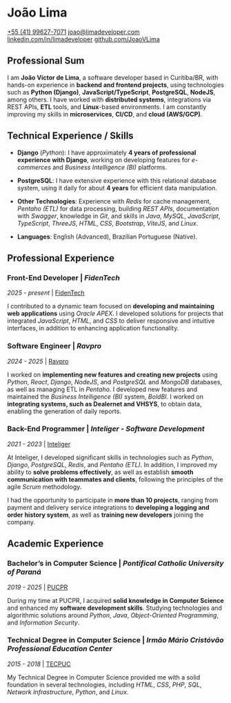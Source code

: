 # João Lima
[+55 (41) 99627-7071](https://api.whatsapp.com/send?phone=5541996277071&text=Hello%20João%20Lima%2C%0AI%20was%20reviewing%20your%20resume%20and%20would%20like%20to%20get%20in%20touch%20to%20discuss%20a%20possible%20job%20opportunity.%20When%20you%20are%20available%20for%20a%20conversation%2C%20please%20let%20me%20know%20and%20we%20will%20schedule%20a%20call.%20%F0%9F%98%80)
[joao@limadeveloper.com](mailto:joao@limadeveloper.com?subject=Collaboration%20Opportunity%20-%20Initial%20Conversation&body=Hello%20João%20Lima%2C%0D%0A%0D%0AI%20was%20reviewing%20your%20resume%20and%20would%20like%20to%20get%20in%20touch%20to%20discuss%20a%20possible%20job%20opportunity.%0D%0AWhen%20you%20are%20available%20for%20a%20conversation%2C%20please%20let%20me%20know%20and%20we%20will%20schedule%20a%20call.%20%F0%9F%98%80)
[linkedin.com/in/limadeveloper](https://www.linkedin.com/in/limadeveloper)
[github.com/JoaoVLima](https://www.github.com/JoaoVLima)

## Professional Sum

I am **João Victor de Lima**, a software developer based in Curitiba/BR, with hands-on experience in **backend and frontend projects**, using technologies such as **Python (Django)**, **JavaScript/TypeScript**, **PostgreSQL**, **NodeJS**, among others. I have worked with **distributed systems**, integrations via REST APIs, **ETL** tools, and **Linux**-based environments. I am constantly improving my skills in **microservices**, **CI/CD**, and **cloud (AWS/GCP)**.

## Technical Experience / Skills

- **Django** (*Python*): I have approximately **4 years of professional experience with Django**, working on developing features for *e-commerces* and *Business Intelligence (BI)* platforms.

- **PostgreSQL**: I have extensive experience with this relational database system, using it daily for about **4 years** for efficient data manipulation.

- **Other Technologies**: Experience with *Redis* for cache management, *Pentaho (ETL)* for data processing, building *REST APIs*, documentation with *Swagger*, knowledge in *Git*, and skills in *Java*, *MySQL*, *JavaScript*, *TypeScript*, *ThreeJS*, *HTML*, *CSS*, *Bootstrap*, *ViteJS*, and *Linux*.

- **Languages**: English (Advanced), Brazilian Portuguese (Native).

## Professional Experience

### Front-End Developer | *FidenTech*
*2025 - present* | [FidenTech](https://www.fidentech.com)

I contributed to a dynamic team focused on **developing and maintaining web applications** using *Oracle APEX*. I developed solutions for projects that integrated *JavaScript*, *HTML*, and *CSS* to deliver responsive and intuitive interfaces, in addition to enhancing application functionality.

### Software Engineer | *Ravpro*
*2024 - 2025* | [Ravpro](https://ravpro.com.br/)

I worked on **implementing new features and creating new projects** using *Python*, *React*, *Django*, *NodeJS*, and *PostgreSQL* and *MongoDB* databases, as well as managing ETL in *Pentaho*.
I developed new features and maintained the *Business Intelligence (BI)* system, *BoldBI*.
I worked on **integrating systems, such as Dealernet and VHSYS**, to obtain data, enabling the generation of daily reports.

### Back-End Programmer | *Inteliger - Software Development*
*2021 - 2023* | [Inteliger](https://inteliger.com.br/)

At Inteliger, I developed significant skills in technologies such as *Python*, *Django*, *PostgreSQL*, *Redis*, and *Pentaho (ETL)*.
In addition, I improved my ability to **solve problems effectively**, as well as establish **smooth communication with teammates and clients**, following the principles of the agile *Scrum* methodology.

I had the opportunity to participate in **more than 10 projects**, ranging from payment and delivery service integrations to **developing a logging and order history system**, as well as **training new developers** joining the company.

## Academic Experience

### Bachelor’s in Computer Science | *Pontifical Catholic University of Paraná*
*2019 - 2025* | [PUCPR](https://www.pucpr.br/)

During my time at PUCPR, I acquired **solid knowledge in Computer Science** and enhanced my **software development skills**.
Studying technologies and algorithmic solutions around *Python*, *Java*, *Object-Oriented Programming*, and *Information Security*.

### Technical Degree in Computer Science | *Irmão Mário Cristóvão Professional Education Center*
*2015 - 2018* | [TECPUC](http://www.tecpuc.com.br/)

My Technical Degree in Computer Science provided me with a solid foundation in several technologies, including *HTML*, *CSS*, *PHP*, *SQL*, *Network Infrastructure*, *Python*, and *Linux*.